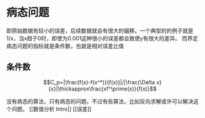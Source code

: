 # 病态问题

即原始数据有较小的误差，后续数据就会有很大的偏移。一个典型的的例子就是1/x，当x趋于0时，即使为0.001这种很小的误差都会致使y有很大的差异。
而界定病态问题的指标就是条件数，也就是相对误差比值

## 条件数
$$C_p=|\frac{f(x)-f(x^*)}{f(x)}|/|\frac{\Delta x}{x}|\thickapprox\frac{xf^\prime(x)}{f(x)}$$


没有病态的算法，只有病态的问题。不过有些算法，比如反向求解或许可以解决这个问题。
[[数值分析 Intro]]
[[误差]]

